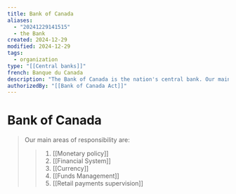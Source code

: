 ```yaml
---
title: Bank of Canada
aliases:
  - "20241229141515"
  - the Bank
created: 2024-12-29
modified: 2024-12-29
tags:
  - organization
type: "[[Central banks]]"
french: Banque du Canada
description: "The Bank of Canada is the nation's central bank. Our main role is “to promote the economic and financial welfare of Canada,” as defined in the Bank of Canada Act."
authorizedBy: "[[Bank of Canada Act]]"
---
```

# Bank of Canada
> Our main areas of responsibility are:
>> 1. [[Monetary policy]]
>> 2. [[Financial System]]
>> 3. [[Currency]]
>> 4. [[Funds Management]]
>> 5. [[Retail payments supervision]]
